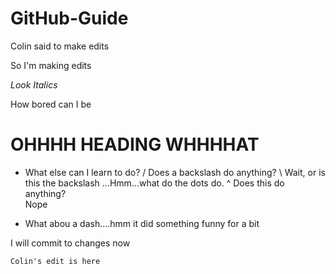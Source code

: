 # GitHub-Guide  
Colin said to make edits

So I'm making edits

*Look Italics*

How bored can I be
# OHHHH HEADING WHHHHAT
* What else can I learn to do?
/ Does a backslash do anything?
\ Wait, or is this the backslash
...Hmm...what do the dots do. 
^ Does this do anything?  
Nope
- What abou a dash....hmm it did something funny for a bit

I will commit to changes now
```
Colin's edit is here
```
